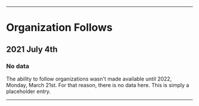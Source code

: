 
***

# Organization Follows

## 2021 July 4th

### No data

The ability to follow organizations wasn't made available until 2022, Monday, March 21st. For that reason, there is no data here. This is simply a placeholder entry.

***
